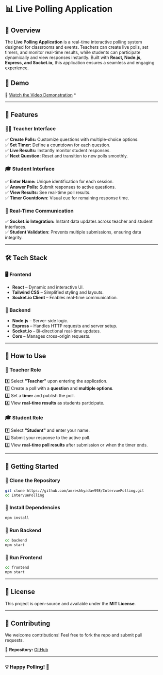 # 📊 Live Polling Application

## 🚀 Overview
The **Live Polling Application** is a real-time interactive polling system designed for classrooms and events. Teachers can create live polls, set timers, and monitor real-time results, while students can participate dynamically and view responses instantly. Built with **React, Node.js, Express, and Socket.io**, this application ensures a seamless and engaging experience.

## 🎥 Demo
🔗 [Watch the Video Demonstration](https://drive.google.com/file/d/177GrU5UUicw91cR04ahMNZ_6Sv82Yp37/view?usp=sharing) *

---

## 🌟 Features

### 👩‍🏫 Teacher Interface
✅ **Create Polls:** Customize questions with multiple-choice options.  
✅ **Set Timer:** Define a countdown for each question.  
✅ **Live Results:** Instantly monitor student responses.  
✅ **Next Question:** Reset and transition to new polls smoothly.  

### 🎓 Student Interface
✅ **Enter Name:** Unique identification for each session.  
✅ **Answer Polls:** Submit responses to active questions.  
✅ **View Results:** See real-time poll results.  
✅ **Timer Countdown:** Visual cue for remaining response time.  

### 🔄 Real-Time Communication
✅ **Socket.io Integration:** Instant data updates across teacher and student interfaces.  
✅ **Student Validation:** Prevents multiple submissions, ensuring data integrity.  

---

## 🛠️ Tech Stack

### 🖥️ Frontend
- **React** – Dynamic and interactive UI.
- **Tailwind CSS** – Simplified styling and layouts.
- **Socket.io Client** – Enables real-time communication.

### 🔧 Backend
- **Node.js** – Server-side logic.
- **Express** – Handles HTTP requests and server setup.
- **Socket.io** – Bi-directional real-time updates.
- **Cors** – Manages cross-origin requests.

---

## 📌 How to Use

### 🏫 Teacher Role
1️⃣ Select **"Teacher"** upon entering the application.  
2️⃣ Create a poll with a **question** and **multiple options**.  
3️⃣ Set a **timer** and publish the poll.  
4️⃣ View **real-time results** as students participate.  

### 🎓 Student Role
1️⃣ Select **"Student"** and enter your name.  
2️⃣ Submit your response to the active poll.  
3️⃣ View **real-time poll results** after submission or when the timer ends.  

---

## 🚀 Getting Started

### 🔹 Clone the Repository
```sh
git clone https://github.com/amreshkyadav998/IntervuePolling.git
cd IntervuePolling
```

### 🔹 Install Dependencies
```sh
npm install
```

### 🔹 Run Backend
```sh
cd backend
npm start
```

### 🔹 Run Frontend
```sh
cd frontend
npm start
```

---

## 📜 License
This project is open-source and available under the **MIT License**.

---

## 🤝 Contributing
We welcome contributions! Feel free to fork the repo and submit pull requests.

🔗 **Repository:** [GitHub](https://github.com/amreshkyadav998/IntervuePolling)

---

### 💡 Happy Polling! 🎉

